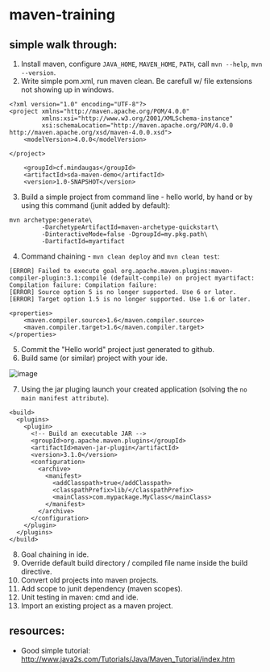 # maven-training

## simple walk through:

1. Install maven, configure `JAVA_HOME`, `MAVEN_HOME`, `PATH`, call `mvn --help`, `mvn --version`.
2. Write simple pom.xml, run maven clean. Be carefull w/ file extensions not showing up in windows.
```
<?xml version="1.0" encoding="UTF-8"?>
<project xmlns="http://maven.apache.org/POM/4.0.0"
         xmlns:xsi="http://www.w3.org/2001/XMLSchema-instance"
         xsi:schemaLocation="http://maven.apache.org/POM/4.0.0 http://maven.apache.org/xsd/maven-4.0.0.xsd">
    <modelVersion>4.0.0</modelVersion>

</project>
```
```
    <groupId>cf.mindaugas</groupId>
    <artifactId>sda-maven-demo</artifactId>
    <version>1.0-SNAPSHOT</version>
```
3. Build a simple project from command line - hello world, by hand or by using this command (junit added by default):
```
mvn archetype:generate\
         -DarchetypeArtifactId=maven-archetype-quickstart\
         -DinteractiveMode=false -DgroupId=my.pkg.path\
         -DartifactId=myartifact
```
4. Command chaining - `mvn clean deploy` and `mvn clean test`:
```
[ERROR] Failed to execute goal org.apache.maven.plugins:maven-compiler-plugin:3.1:compile (default-compile) on project myartifact: Compilation failure: Compilation failure:
[ERROR] Source option 5 is no longer supported. Use 6 or later.
[ERROR] Target option 1.5 is no longer supported. Use 1.6 or later.
```
```
<properties>
    <maven.compiler.source>1.6</maven.compiler.source>
    <maven.compiler.target>1.6</maven.compiler.target>
</properties>
```
5. Commit the "Hello world" project just generated to github.
6. Build same (or similar) project with your ide.

![image](https://user-images.githubusercontent.com/7895269/53935028-91bb4580-40ad-11e9-8258-ccccf9f0de35.png)

7. Using the jar pluging launch your created application (solving the `no main manifest attribute`).

```
<build>
  <plugins>
    <plugin>
      <!-- Build an executable JAR -->
      <groupId>org.apache.maven.plugins</groupId>
      <artifactId>maven-jar-plugin</artifactId>
      <version>3.1.0</version>
      <configuration>
        <archive>
          <manifest>
            <addClasspath>true</addClasspath>
            <classpathPrefix>lib/</classpathPrefix>
            <mainClass>com.mypackage.MyClass</mainClass>
          </manifest>
        </archive>
      </configuration>
    </plugin>
  </plugins>
</build>
```

8. Goal chaining in ide.
9. Override default build directory / compiled file name inside the build directive.
10. Convert old projects into maven projects.
11. Add scope to junit dependency (maven scopes).
12. Unit testing in maven: cmd and ide.
13. Import an existing project as a maven project.

## resources:

- Good simple tutorial: http://www.java2s.com/Tutorials/Java/Maven_Tutorial/index.htm
